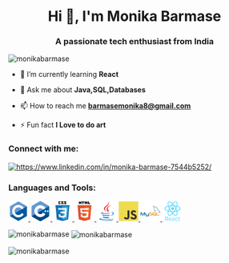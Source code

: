 <h1 align="center">Hi 👋, I'm Monika Barmase</h1>
<h3 align="center">A passionate tech enthusiast from India</h3>

<p align="left"> <img src="https://komarev.com/ghpvc/?username=monikabarmase&label=Profile%20views&color=0e75b6&style=flat" alt="monikabarmase" /> </p>

- 🌱 I’m currently learning **React**

- 💬 Ask me about **Java,SQL,Databases**

- 📫 How to reach me **barmasemonika8@gmail.com**

- ⚡ Fun fact **I Love to do art**

<h3 align="left">Connect with me:</h3>
<p align="left">
<a href="https://linkedin.com/in/https://www.linkedin.com/in/monika-barmase-7544b5252/" target="blank"><img align="center" src="https://raw.githubusercontent.com/rahuldkjain/github-profile-readme-generator/master/src/images/icons/Social/linked-in-alt.svg" alt="https://www.linkedin.com/in/monika-barmase-7544b5252/" height="30" width="40" /></a>
</p>

<h3 align="left">Languages and Tools:</h3>
<p align="left"> <a href="https://www.cprogramming.com/" target="_blank" rel="noreferrer"> <img src="https://raw.githubusercontent.com/devicons/devicon/master/icons/c/c-original.svg" alt="c" width="40" height="40"/> </a> <a href="https://www.w3schools.com/cpp/" target="_blank" rel="noreferrer"> <img src="https://raw.githubusercontent.com/devicons/devicon/master/icons/cplusplus/cplusplus-original.svg" alt="cplusplus" width="40" height="40"/> </a> <a href="https://www.w3schools.com/css/" target="_blank" rel="noreferrer"> <img src="https://raw.githubusercontent.com/devicons/devicon/master/icons/css3/css3-original-wordmark.svg" alt="css3" width="40" height="40"/> </a> <a href="https://www.w3.org/html/" target="_blank" rel="noreferrer"> <img src="https://raw.githubusercontent.com/devicons/devicon/master/icons/html5/html5-original-wordmark.svg" alt="html5" width="40" height="40"/> </a> <a href="https://www.java.com" target="_blank" rel="noreferrer"> <img src="https://raw.githubusercontent.com/devicons/devicon/master/icons/java/java-original.svg" alt="java" width="40" height="40"/> </a> <a href="https://developer.mozilla.org/en-US/docs/Web/JavaScript" target="_blank" rel="noreferrer"> <img src="https://raw.githubusercontent.com/devicons/devicon/master/icons/javascript/javascript-original.svg" alt="javascript" width="40" height="40"/> </a> <a href="https://www.mysql.com/" target="_blank" rel="noreferrer"> <img src="https://raw.githubusercontent.com/devicons/devicon/master/icons/mysql/mysql-original-wordmark.svg" alt="mysql" width="40" height="40"/> </a> <a href="https://reactjs.org/" target="_blank" rel="noreferrer"> <img src="https://raw.githubusercontent.com/devicons/devicon/master/icons/react/react-original-wordmark.svg" alt="react" width="40" height="40"/> </a> </p>

<p><img align="left" src="https://github-readme-stats.vercel.app/api/top-langs?username=monikabarmase&show_icons=true&locale=en&layout=compact" alt="monikabarmase" /></p>

<p>&nbsp;<img align="center" src="https://github-readme-stats.vercel.app/api?username=monikabarmase&show_icons=true&locale=en" alt="monikabarmase" /></p>

<p><img align="center" src="https://github-readme-streak-stats.herokuapp.com/?user=monikabarmase&" alt="monikabarmase" /></p>
